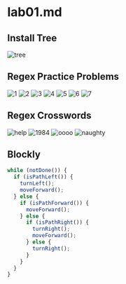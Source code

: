 # lab01.md
## Install Tree
![tree](https://github.com/gwild37/OSS-Summer-2019/blob/master/Resources/tree.PNG)
## Regex Practice Problems
![1](https://github.com/gwild37/OSS-Summer-2019/blob/master/Resources/1.PNG)
![2](https://github.com/gwild37/OSS-Summer-2019/blob/master/Resources/2.PNG)
![3](https://github.com/gwild37/OSS-Summer-2019/blob/master/Resources/3.PNG)
![4](https://github.com/gwild37/OSS-Summer-2019/blob/master/Resources/4.PNG)
![5](https://github.com/gwild37/OSS-Summer-2019/blob/master/Resources/5.PNG)
![6](https://github.com/gwild37/OSS-Summer-2019/blob/master/Resources/6.PNG)
![7](https://github.com/gwild37/OSS-Summer-2019/blob/master/Resources/7.PNG)
## Regex Crosswords
![help](https://github.com/gwild37/OSS-Summer-2019/blob/master/Resources/help.PNG)
![1984](https://github.com/gwild37/OSS-Summer-2019/blob/master/Resources/1984.PNG)
![oooo](https://github.com/gwild37/OSS-Summer-2019/blob/master/Resources/oooo.PNG)
![naughty](https://github.com/gwild37/OSS-Summer-2019/blob/master/Resources/naughty.PNG)
## Blockly
```javascript
while (notDone()) {
  if (isPathLeft()) {
    turnLeft();
    moveForward();
  } else {
    if (isPathForward()) {
      moveForward();
    } else {
      if (isPathRight()) {
        turnRight();
        moveForward();
      } else {
        turnRight();
      }
    }
  }
}
```
